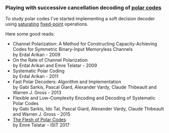 
### Playing with successive cancellation decoding of [polar codes](https://en.wikipedia.org/wiki/Polar_code_(coding_theory))

To study polar codes I've started implementing a soft decision decoder using [saturating](https://en.wikipedia.org/wiki/Saturation_arithmetic) [fixed-point](https://en.wikipedia.org/wiki/Fixed-point_arithmetic) operations.

Here some good reads:
* Channel Polarization: A Method for Constructing Capacity-Achieving Codes for Symmetric Binary-Input Memoryless Channels  
by Erdal Arikan - 2009
* On the Rate of Channel Polarization  
by Erdal Arikan and Emre Telatar - 2009
* Systematic Polar Coding  
by Erdal Arikan - 2011
* Fast Polar Decoders: Algorithm and Implementation  
by Gabi Sarkis, Pascal Giard, Alexander Vardy, Claude Thibeault and Warren J. Gross - 2013
* Flexible and Low-Complexity Encoding and Decoding of Systematic Polar Codes  
by Gabi Sarkis, Ido Tal, Pascal Giard, Alexander Vardy, Claude Thibeault and Warren J. Gross - 2015
* [The Flesh of Polar Codes](https://youtu.be/VhyoZSB9g0w)  
by Emre Telatar - ISIT 2017

